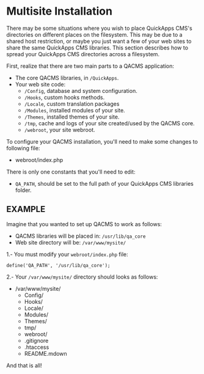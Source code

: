 Multisite Installation
======================

There may be some situations where you wish to place QuickApps CMS's directories on different places on the filesystem. This may be due to a shared host restriction, or maybe you just want a few of your web sites to share the same QuickApps CMS libraries. This section describes how to spread your QuickApps CMS directories across a filesystem.

First, realize that there are two main parts to a QACMS application:

* The core QACMS libraries, in `/QuickApps`.
* Your web site code:
    * `/Config`, database and system configuration.
    * `/Hooks`, custom hooks methods.
    * `/Locale`, custom translation packages
    * `/Modules`, installed modules of your site.
    * `/Themes`, installed themes of your site.
    * `/tmp`, cache and logs of your site created/used by the QACMS core.
    * `/webroot`, your site webroot.
    
To configure your QACMS installation, you'll need to make some changes to following file: 

* webroot/index.php

There is only one constants that you'll need to edit: 

* `QA_PATH`, should be set to the full path of your QuickApps CMS libraries folder.

EXAMPLE
-------

Imagine that you wanted to set up QACMS to work as follows:

* QACMS libraries will be placed in: `/usr/lib/qa_core`
* Web site directory will be: `/var/www/mysite/`

1.- You must modify your `webroot/index.php` file:

    define('QA_PATH', '/usr/lib/qa_core');

2.- Your `/var/www/mysite/` directory should looks as follows:

* /var/www/mysite/
    * Config/
    * Hooks/
    * Locale/
    * Modules/
    * Themes/
    * tmp/
    * webroot/
    * .gitignore
    * .htaccess
    * README.mdown

And that is all!